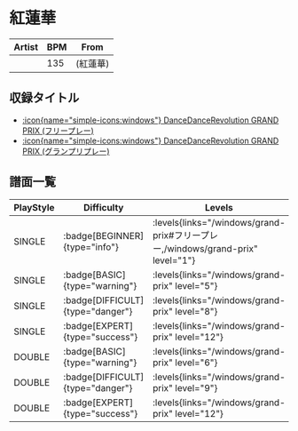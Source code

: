 # 紅蓮華

|Artist|BPM|From|
|------|---|----|
||135|(紅蓮華)|

## 収録タイトル

- [:icon{name="simple-icons:windows"} DanceDanceRevolution GRAND PRIX (フリープレー)](/windows/grand-prix#フリープレー)
- [:icon{name="simple-icons:windows"} DanceDanceRevolution GRAND PRIX (グランプリプレー)](/windows/grand-prix)

## 譜面一覧

|PlayStyle|Difficulty|Levels|Notes|Movie|
|---------|----------|------|-----|-----|
|SINGLE| :badge[BEGINNER]{type="info"}| :levels{links="/windows/grand-prix#フリープレー,/windows/grand-prix" level="1"}|44/4||
|SINGLE| :badge[BASIC]{type="warning"}| :levels{links="/windows/grand-prix" level="5"}|127/8||
|SINGLE| :badge[DIFFICULT]{type="danger"}| :levels{links="/windows/grand-prix" level="8"}|200/9||
|SINGLE| :badge[EXPERT]{type="success"}| :levels{links="/windows/grand-prix" level="12"}|273/15||
|DOUBLE| :badge[BASIC]{type="warning"}| :levels{links="/windows/grand-prix" level="6"}|127/8||
|DOUBLE| :badge[DIFFICULT]{type="danger"}| :levels{links="/windows/grand-prix" level="9"}|198/9||
|DOUBLE| :badge[EXPERT]{type="success"}| :levels{links="/windows/grand-prix" level="12"}|269/15||
